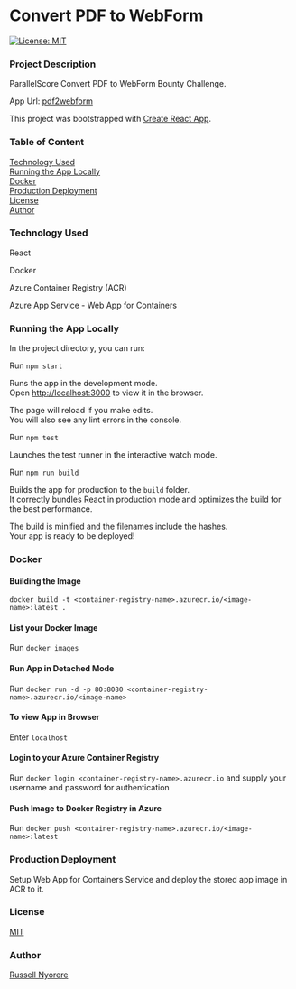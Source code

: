 # Convert PDF to WebForm

[![License: MIT](https://img.shields.io/badge/License-MIT-yellow.svg)](https://opensource.org/licenses/MIT)

### Project Description

ParallelScore Convert PDF to WebForm Bounty Challenge.

App Url: [pdf2webform](https://ps-react-appform.azurewebsites.net)

This project was bootstrapped with [Create React App](https://github.com/facebook/create-react-app).

### Table of Content

[Technology Used](#technology-used)<br/>
[Running the App Locally](#Running-the-App-Locally)<br/>
[Docker](#Docker)<br/>
[Production Deployment](#Production-Deployment)<br/>
[License](#license)<br/>
[Author](#author)

### Technology Used

React

Docker

Azure Container Registry (ACR)

Azure App Service - Web App for Containers

### Running the App Locally

In the project directory, you can run:

Run `npm start`

Runs the app in the development mode.<br />
Open [http://localhost:3000](http://localhost:3000) to view it in the browser.

The page will reload if you make edits.<br />
You will also see any lint errors in the console.

Run `npm test`

Launches the test runner in the interactive watch mode.<br />

Run `npm run build`

Builds the app for production to the `build` folder.<br />
It correctly bundles React in production mode and optimizes the build for the best performance.

The build is minified and the filenames include the hashes.<br />
Your app is ready to be deployed!

### Docker

#### Building the Image

`docker build -t <container-registry-name>.azurecr.io/<image-name>:latest .`

#### List your Docker Image

Run `docker images`

#### Run App in Detached Mode

Run `docker run -d -p 80:8080 <container-registry-name>.azurecr.io/<image-name>`

#### To view App in Browser

Enter `localhost`

#### Login to your Azure Container Registry

Run `docker login <container-registry-name>.azurecr.io` and supply your username and password for authentication

#### Push Image to Docker Registry in Azure

Run `docker push <container-registry-name>.azurecr.io/<image-name>:latest`

### Production Deployment

Setup Web App for Containers Service and deploy the stored app image in ACR to it.

### License

[MIT](https://opensource.org/licenses/MIT)

### Author

[Russell Nyorere](https://neorusse.github.io/)
